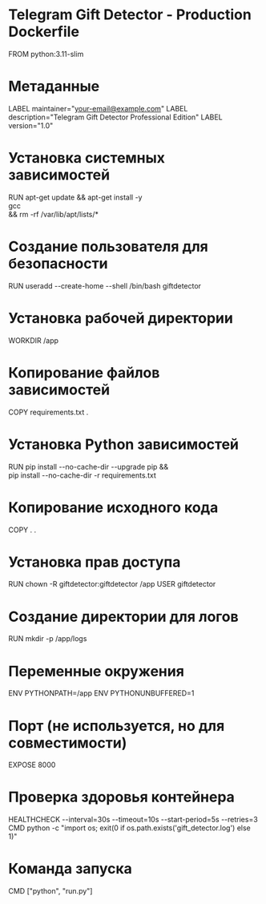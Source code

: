 # Telegram Gift Detector - Production Dockerfile
FROM python:3.11-slim

# Метаданные
LABEL maintainer="your-email@example.com"
LABEL description="Telegram Gift Detector Professional Edition"
LABEL version="1.0"

# Установка системных зависимостей
RUN apt-get update && apt-get install -y \
    gcc \
    && rm -rf /var/lib/apt/lists/*

# Создание пользователя для безопасности
RUN useradd --create-home --shell /bin/bash giftdetector

# Установка рабочей директории
WORKDIR /app

# Копирование файлов зависимостей
COPY requirements.txt .

# Установка Python зависимостей
RUN pip install --no-cache-dir --upgrade pip && \
    pip install --no-cache-dir -r requirements.txt

# Копирование исходного кода
COPY . .

# Установка прав доступа
RUN chown -R giftdetector:giftdetector /app
USER giftdetector

# Создание директории для логов
RUN mkdir -p /app/logs

# Переменные окружения
ENV PYTHONPATH=/app
ENV PYTHONUNBUFFERED=1

# Порт (не используется, но для совместимости)
EXPOSE 8000

# Проверка здоровья контейнера
HEALTHCHECK --interval=30s --timeout=10s --start-period=5s --retries=3 \
    CMD python -c "import os; exit(0 if os.path.exists('gift_detector.log') else 1)"

# Команда запуска
CMD ["python", "run.py"]